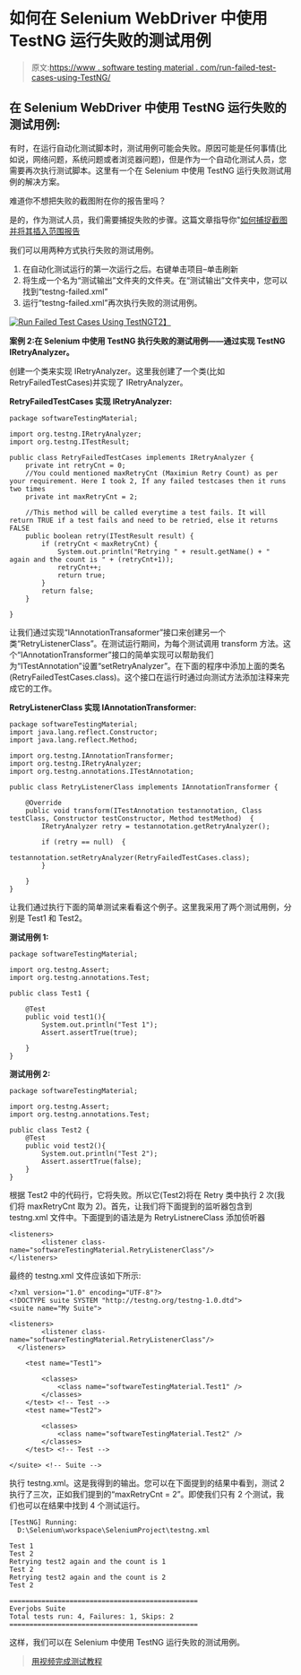 # 如何在 Selenium WebDriver 中使用 TestNG 运行失败的测试用例

> 原文:[https://www . software testing material . com/run-failed-test-cases-using-TestNG/](https://www.softwaretestingmaterial.com/run-failed-test-cases-using-testng/)

## 在 Selenium WebDriver 中使用 TestNG 运行失败的测试用例:

有时，在运行自动化测试脚本时，测试用例可能会失败。原因可能是任何事情(比如说，网络问题，系统问题或者浏览器问题)，但是作为一个自动化测试人员，您需要再次执行测试脚本。这里有一个在 Selenium 中使用 TestNG 运行失败测试用例的解决方案。

难道你不想把失败的截图附在你的报告里吗？

是的，作为测试人员，我们需要捕捉失败的步骤。这篇文章指导你"[如何捕捉截图并将其插入范围报告](https://www.softwaretestingmaterial.com/screenshots-extent-reports/)

我们可以用两种方式执行失败的测试用例。

1.  在自动化测试运行的第一次运行之后。右键单击项目–单击刷新
2.  将生成一个名为“测试输出”文件夹的文件夹。在“测试输出”文件夹中，您可以找到“testng-failed.xml”
3.  运行“testng-failed.xml”再次执行失败的测试用例。

[![Run Failed Test Cases Using TestNG](img/b2861e84633cf4416e015a6b78719ed6.png "Run Failed Test Cases Using TestNG")T2】](https://www.softwaretestingmaterial.com/wp-content/uploads/2017/02/run-failed-test-cases-using-testng.png)

**案例 2:在 Selenium 中使用 TestNG 执行失败的测试用例——通过实现 TestNG IRetryAnalyzer。**

创建一个类来实现 IRetryAnalyzer。这里我创建了一个类(比如 RetryFailedTestCases)并实现了 IRetryAnalyzer。

**RetryFailedTestCases 实现 IRetryAnalyzer:**

```
package softwareTestingMaterial;

import org.testng.IRetryAnalyzer;
import org.testng.ITestResult;

public class RetryFailedTestCases implements IRetryAnalyzer {
    private int retryCnt = 0;
    //You could mentioned maxRetryCnt (Maximiun Retry Count) as per your requirement. Here I took 2, If any failed testcases then it runs two times
    private int maxRetryCnt = 2;

    //This method will be called everytime a test fails. It will return TRUE if a test fails and need to be retried, else it returns FALSE
    public boolean retry(ITestResult result) {
        if (retryCnt < maxRetryCnt) {
            System.out.println("Retrying " + result.getName() + " again and the count is " + (retryCnt+1));
            retryCnt++;
            return true;
        }
        return false;
    }

}
```

让我们通过实现“IAnnotationTransaformer”接口来创建另一个类“RetryListenerClass”。在测试运行期间，为每个测试调用 transform 方法。这个“IAnnotationTransformer”接口的简单实现可以帮助我们为“ITestAnnotation”设置“setRetryAnalyzer”。在下面的程序中添加上面的类名(RetryFailedTestCases.class)。这个接口在运行时通过向测试方法添加注释来完成它的工作。

**RetryListenerClass 实现 IAnnotationTransformer:**

```
package softwareTestingMaterial;
import java.lang.reflect.Constructor;
import java.lang.reflect.Method;

import org.testng.IAnnotationTransformer;
import org.testng.IRetryAnalyzer;
import org.testng.annotations.ITestAnnotation;

public class RetryListenerClass implements IAnnotationTransformer {

	@Override
	public void transform(ITestAnnotation testannotation, Class testClass, Constructor testConstructor, Method testMethod)	{
		IRetryAnalyzer retry = testannotation.getRetryAnalyzer();

		if (retry == null)	{
			testannotation.setRetryAnalyzer(RetryFailedTestCases.class);
		}

	}
}
```

让我们通过执行下面的简单测试来看看这个例子。这里我采用了两个测试用例，分别是 Test1 和 Test2。

**测试用例 1:**

```
package softwareTestingMaterial;

import org.testng.Assert;
import org.testng.annotations.Test;

public class Test1 {

	@Test
	public void test1(){
		System.out.println("Test 1");
		Assert.assertTrue(true);

	}
}
```

**测试用例 2:**

```
package softwareTestingMaterial;

import org.testng.Assert;
import org.testng.annotations.Test;

public class Test2 {
	@Test
	public void test2(){
		System.out.println("Test 2");
		Assert.assertTrue(false);
	}
}
```

根据 Test2 中的代码行，它将失败。所以它(Test2)将在 Retry 类中执行 2 次(我们将 maxRetryCnt 取为 2)。首先，让我们将下面提到的监听器包含到 testng.xml 文件中。下面提到的语法是为 RetryListnereClass 添加侦听器

```
<listeners>
        <listener class-name="softwareTestingMaterial.RetryListenerClass"/>
</listeners>
```

最终的 testng.xml 文件应该如下所示:

```
<?xml version="1.0" encoding="UTF-8"?>
<!DOCTYPE suite SYSTEM "http://testng.org/testng-1.0.dtd">
<suite name="My Suite">

<listeners>
        <listener class-name="softwareTestingMaterial.RetryListenerClass"/>
  </listeners>

	<test name="Test1">

		<classes>
			<class name="softwareTestingMaterial.Test1" />
		</classes>
	</test> <!-- Test -->
	<test name="Test2">

		<classes>
			<class name="softwareTestingMaterial.Test2" />
		</classes>
	</test> <!-- Test -->

</suite> <!-- Suite -->
```

执行 testng.xml。这是我得到的输出。您可以在下面提到的结果中看到，测试 2 执行了三次，正如我们提到的“maxRetryCnt = 2”。即使我们只有 2 个测试，我们也可以在结果中找到 4 个测试运行。

```
[TestNG] Running:
  D:\Selenium\workspace\SeleniumProject\testng.xml

Test 1
Test 2
Retrying test2 again and the count is 1
Test 2
Retrying test2 again and the count is 2
Test 2

===============================================
Everjobs Suite
Total tests run: 4, Failures: 1, Skips: 2
===============================================
```

这样，我们可以在 Selenium 中使用 TestNG 运行失败的测试用例。

> [用视频完成测试教程](https://www.softwaretestingmaterial.com/testng-tutorial/)